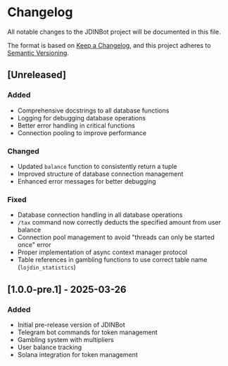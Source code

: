 # Changelog

All notable changes to the JDINBot project will be documented in this file.

The format is based on [Keep a Changelog](https://keepachangelog.com/en/1.0.0/),
and this project adheres to [Semantic Versioning](https://semver.org/spec/v2.0.0.html).

## [Unreleased]

### Added
- Comprehensive docstrings to all database functions
- Logging for debugging database operations
- Better error handling in critical functions
- Connection pooling to improve performance

### Changed
- Updated `balance` function to consistently return a tuple
- Improved structure of database connection management
- Enhanced error messages for better debugging

### Fixed
- Database connection handling in all database operations
- `/tax` command now correctly deducts the specified amount from user balance
- Connection pool management to avoid "threads can only be started once" error
- Proper implementation of async context manager protocol
- Table references in gambling functions to use correct table name (`lojdin_statistics`)

## [1.0.0-pre.1] - 2025-03-26

### Added
- Initial pre-release version of JDINBot
- Telegram bot commands for token management
- Gambling system with multipliers
- User balance tracking
- Solana integration for token management